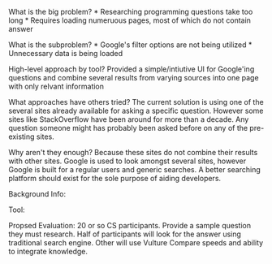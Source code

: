 What is the big problem?
	* Researching programming questions take too long
	* Requires loading numeruous pages, most of which do not contain answer

What is the subproblem? 
	* Google's filter options are not being utilized
	* Unnecessary data is being loaded

High-level approach by tool?
	Provided a simple/intiutive UI for Google'ing questions and combine 
	several results from varying sources into one page with only relvant information

What approaches have others tried?
	The current solution is using one of the several sites already available 
	for asking a specific question. However some sites like StackOverflow have 
	been around for more than a decade. Any question someone might has probably 
	been asked before on any of the pre-existing sites. 

Why aren't they enough?
	Because these sites do not combine their results with other sites. 
	Google is used to look amongst several sites, however Google is 
	built for a regular users and generic searches. A better searching platform
	should exist for the sole purpose of aiding developers. 

Background Info:

Tool:
	
Propsed Evaluation:
	20 or so CS participants. 
	Provide a sample question they must research.
	Half of participants will look for the answer using traditional search engine.
	Other will use Vulture
	Compare speeds and ability to integrate knowledge.
	
